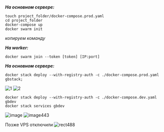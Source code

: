 **_На основном сервере:_**
```
touch project_folder/docker-compose.prod.yaml
cd project_folder
docker-compose up
docker swarm init
```
  _копируем команду_

**_На worker:_**
```
docker swarm join --token [token] [IP:port]
```

**_На основном сервере:_**
```
docker stack deploy --with-registry-auth -c ./docker-compose.prod.yaml gbstack;
```
![1](https://github.com/maslaff/GB.Edu/assets/33765993/f56fad67-94ab-471c-ba9a-164636f8f67c)
![2](https://github.com/maslaff/GB.Edu/assets/33765993/e962a59b-a366-4561-9d0e-5bdcb5e7b711)

```
docker stack deploy --with-registry-auth -c ./docker-compose.dev.yaml gbdev
docker stack services gbdev
```
![image](https://github.com/maslaff/GB.Edu/assets/33765993/25e101e3-3423-45f2-9859-9c4d28a6b01b)
![image443](https://github.com/maslaff/GB.Edu/assets/33765993/f5f20f07-a5f2-407f-980e-022762a22276)

Позже VPS отключили
![rect488](https://github.com/maslaff/GB.Edu/assets/33765993/d356db9f-6122-47c7-a2df-c30f420c16ae)
